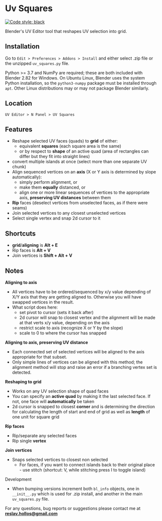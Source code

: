 Uv Squares
==
[![Code style: black](https://img.shields.io/badge/code%20style-black-000000.svg)](https://github.com/psf/black)

Blender's UV Editor tool that reshapes UV selection into grid.

Installation
--
Go to `Edit > Preferences > Addons > Install` and either select .zip file or the unzipped `uv_squares.py` file.

Python >= 3.7 and NumPy are required; these are both included with Blender 2.82 for Windows. On Ubuntu Linux, Blender
uses the system Python installation, so the `python3-numpy` package must be installed through `apt`. Other Linux
distributions may or may not package Blender similarly.

Location
--
`UV Editor > N Panel > UV Squares`

Features
--
* Reshape selected UV faces (quads) to **grid** of either:
    * equivalent **squares** (each square area is the same)
    * or by respect to **shape** of an active quad (area of rectangles can differ but they fit into straight lines)
* convert multiple islands at once (select more than one separate UV chunk)
* Align sequenced vertices on an **axis** (X or Y axis is determined by slope automatically):
    * simply perform alignment, or
    * make them **equally** distanced, or
    * align one or more linear sequences of vertices to the appropriate axis, **preserving UV distances** between them
* **Rip** faces (deselect vertices from unselected faces, as if there were seams)
* Join selected vertices to any closest unselected vertices
* Select single vertex and snap 2d cursor to it

Shortcuts
--
* **grid**/**aligning** is **Alt + E**
* Rip faces is **Alt + V**
* Join vertices is **Shift + Alt + V**

Notes
--
**Aligning to axis**
* All vertices have to be ordered/sequenced by x/y value depending of X/Y axis that they are getting aligned to. Otherwise you will have swapped vertices in the result.
* What script does here:
    * set pivot to cursor (sets it back after)
    * 2d cursor will snap to closest vertex and the alignment will be made at that verts x/y value, depending on the axis
    * restrict scale to axis (recognize X or Y by the slope)
    * scale to 0 to where the cursor has snapped

**Aligning to axis, preserving UV distance**
* Each connected set of selected vertices will be aligned to the axis appropriate for that subset.
* Only simple lines of vertices can be aligned with this method; the alignment method will stop and raise an error if
  a branching vertex set is detected.

**Reshaping to grid**
* Works on any UV selection shape of quad faces
* You can specify an **active quad** by making it the last selected face. If not, one face will **automatically** be taken
* 2d cursor is snapped to closest **corner** and is determining the direction for calculating the length of start and end of grid as well as **length** of one unit for square grid

**Rip faces**
* Rip/separate any selected faces
* Rip single **vertex**

**Join vertices**
* Snaps selected vertices to closest non selected
    * For faces, if you want to connect islands back to their original place - use stitch (shortcut: V, while stitching press I to toggle island)

Development
* When bumping versions increment both `bl_info` objects, one in `__init__.py` which is used for .zip install, and another in the main `uv_squares.py` file.

For any questions, bug reports or suggestions please contact me at **reslav.hollos@gmail.com**

